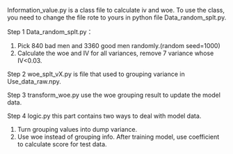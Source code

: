 Information_value.py is a class file to calculate iv and woe. To use the class, you need to change the file rote to yours in python file Data_random_splt.py.

Step 1
Data_random_splt.py：
1. Pick 840 bad men and 3360 good men randomly.(random seed=1000)
2. Calculate the woe and IV for all variances, remove 7 variance whose IV<0.03.

Step 2
woe_splt_vX.py is file that used to grouping variance in Use_data_raw.npy.

Step 3 
transform_woe.py use the woe grouping result to update the model data.

Step 4
logic.py this part contains two ways to deal with model data.
1. Turn grouping values into dump variance.
2. Use woe instead of grouping info.
After training model, use coefficient to calculate score for test data.

